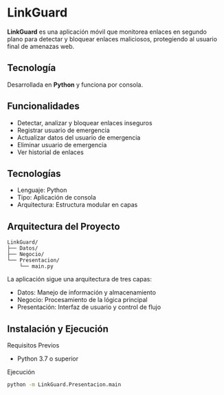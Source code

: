 # LinkGuard

**LinkGuard** es una aplicación móvil que monitorea enlaces en segundo plano para detectar y bloquear enlaces maliciosos, protegiendo al usuario final de amenazas web.

## Tecnología
Desarrollada en **Python** y funciona por consola.

## Funcionalidades
- Detectar, analizar y bloquear enlaces inseguros
- Registrar usuario de emergencia
- Actualizar datos del usuario de emergencia
- Eliminar usuario de emergencia
- Ver historial de enlaces

## Tecnologías

- Lenguaje: Python
- Tipo: Aplicación de consola
- Arquitectura: Estructura modular en capas

## Arquitectura del Proyecto
```
LinkGuard/
├── Datos/
├── Negocio/
└── Presentacion/
    └── main.py
```
La aplicación sigue una arquitectura de tres capas:

- Datos: Manejo de información y almacenamiento
- Negocio: Procesamiento de la lógica principal
- Presentación: Interfaz de usuario y control de flujo

## Instalación y Ejecución
Requisitos Previos
- Python 3.7 o superior

Ejecución
```bash
python -m LinkGuard.Presentacion.main
```
